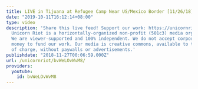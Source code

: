 ```yaml
---
title: LIVE in Tijuana at Refugee Camp Near US/Mexico Border [11/26/18]
date: "2019-10-11T16:12:14+08:00"
type: video
description: 'Share this live feed! Support our work: https://unicornriot.ninja/support-our-work/
  Unicorn Riot is a horizontally-organized non-profit (501c3) media organization.
  We are viewer-supported and 100% independent. We do not accept corporate or government
  money to fund our work. Our media is creative commons, available to the public free
  of charge, without paywalls or advertisements.'
publishdate: "2018-11-27T00:06:59.000Z"
url: /unicornriot/bvWeLOvWvM8/
providers:
  youtube:
    id: bvWeLOvWvM8
---
```

